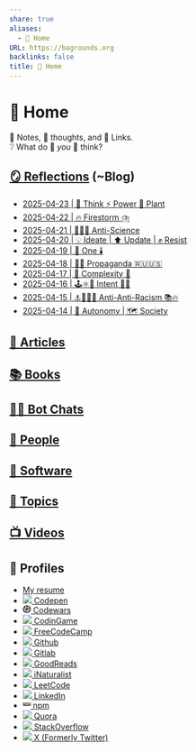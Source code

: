 ```yaml
---
share: true
aliases:
  - 🏡 Home
URL: https://bagrounds.org
backlinks: false
title: 🏡 Home
---
```

# 🏡 Home  
📑 Notes, 💭 thoughts, and 🔗 Links.  
❔ What do 🫵 _you_ 🤔 think?  
  
## [🪞 Reflections](./reflections/index.md) (~Blog)  
- [2025-04-23 | 💭 Think ⚡ Power 🌱 Plant](./reflections/2025-04-23.md)  
- [2025-04-22 | 🔥 Firestorm ⛈️](./reflections/2025-04-22.md)  
- [2025-04-21 | 🚫🥼🫠 Anti-Science](./reflections/2025-04-21.md)  
- [2025-04-20 | 💡 Ideate | ⬆️ Update | ✊ Resist](./reflections/2025-04-20.md)  
- [2025-04-19 | 🥳 One 🕯️](./reflections/2025-04-19.md)  
- [2025-04-18 | 🤥📣 Propaganda 🇷🇺🇺🇸](./reflections/2025-04-18.md)  
- [2025-04-17 | 🦋 Complexity 🧶](./reflections/2025-04-17.md)  
- [2025-04-16 | 🕹️⚛️🛜 Intent 🦊👀](./reflections/2025-04-16.md)  
- [2025-04-15 | ⚓🚫✊🏿 Anti-Anti-Racism 📚🔥](./reflections/2025-04-15.md)  
- [2025-04-14 | 🧭 Autonomy | 🗺️ Society](./reflections/2025-04-14.md)  
  
  
## [📄  Articles](./articles/index.md)  
  
## [📚 Books](./books/index.md)  
  
## [🤖💬 Bot Chats](./bot-chats/index.md)  
  
## [👥 People](./people/index.md)  
  
## [💾 Software](./software/index.md)  
  
## [🌌 Topics](./topics/index.md)  
  
## [📺 Videos](./videos/index.md)  
  
## 🔗 Profiles  
- [My resume](./topics/my-resume.md)  
- <a href="http://codepen.io/bagrounds"><img style="height:1em; margin:0;" src="https://simpleicons.org/icons/codepen.svg"/> Codepen</a>  
- <a href="http://www.codewars.com/users/bagrounds"><img style="height:1em; margin:0;" src="https://raw.githubusercontent.com/bagrounds/icons/master/codewars.svg"/> Codewars</a>  
- <a href="https://www.codingame.com/profile/0d172b10ecb72b81c2bb2646e8be9d8a8930706"><img style="height:1em; margin:0;" src="https://simpleicons.org/icons/codingame.svg"/> CodinGame</a>  
- <a href="http://freecodecamp.com/bagrounds"><img style="height:1em; margin:0;" src="https://simpleicons.org/icons/freecodecamp.svg"/> FreeCodeCamp</a>  
- <a href="https://github.com/bagrounds"><img style="height:1em; margin:0;" src="https://simpleicons.org/icons/github.svg"/> Github</a>  
- <a href="http://gitlab.com/bagrounds"><img style="height:1em; margin:0;" src="https://simpleicons.org/icons/gitlab.svg"/> Gitlab</a>  
- <a href="http://goodreads.com/bagrounds"><img style="height:1em; margin:0;" src="https://simpleicons.org/icons/goodreads.svg"/> GoodReads</a>  
- <a href="https://www.inaturalist.org/people/8822063"><img style="height:1em; margin:0;" src="https://static.inaturalist.org/wiki_page_attachments/3154-original.png"/> iNaturalist</a>  
- <a href="https://leetcode.com/u/bagrounds"><img style="height:1em; margin:0;" src="https://simpleicons.org/icons/leetcode.svg"/> LeetCode</a>  
- <a href="https://linkedin.com/in/bagrounds"><img style="height:1em; margin:0;" src="https://simpleicons.org/icons/linkedin.svg"/> LinkedIn</a>  
- <a href="http://www.npmjs.com/~bagrounds"><img style="height:1em; margin:0;" src="https://raw.githubusercontent.com/bagrounds/icons/master/npm.svg"/> npm</a>  
- <a href="https://www.quora.com/profile/Bryan-Grounds"><img style="height:1em; margin:0;" src="https://simpleicons.org/icons/quora.svg"/> Quora</a>  
- <a href="http://stackoverflow.com/users/2081363/bagrounds"><img style="height:1em; margin:0;" src="https://simpleicons.org/icons/stackoverflow.svg"/> StackOverflow</a>  
- <a href="https://twitter.com/bagrounds"><img style="height:1em; margin:0;" src="https://simpleicons.org/icons/x.svg"/> X (Formerly Twitter)</a>  
